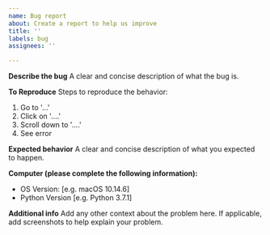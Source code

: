 ```yaml
---
name: Bug report
about: Create a report to help us improve
title: ''
labels: bug
assignees: ''

---
```


**Describe the bug**
A clear and concise description of what the bug is.

**To Reproduce**
Steps to reproduce the behavior:

1. Go to '...'
2. Click on '....'
3. Scroll down to '....'
4. See error

**Expected behavior**
A clear and concise description of what you expected to happen.

**Computer (please complete the following information):**

- OS Version: [e.g. macOS 10.14.6]
- Python Version [e.g. Python 3.7.1]

**Additional info**
Add any other context about the problem here.
If applicable, add screenshots to help explain your problem.
